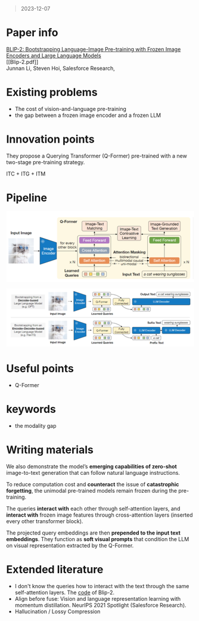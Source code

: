 > 2023-12-07
# Paper info
[BLIP-2: Bootstrapping Language-Image Pre-training with Frozen Image Encoders and Large Language Models](https://arxiv.org/abs/2301.12597)  
[[Blip-2.pdf]]  
Junnan Li, Steven Hoi, Salesforce Research, 

# Existing problems
- The cost of vision-and-language pre-training
- the gap between a frozen image encoder and a frozen LLM

# Innovation points
They propose a Querying Transformer (Q-Former) pre-trained with a new two-stage pre-training strategy.   

ITC + ITG + ITM  
# Pipeline

![](imgs/Blip-2_stage1.png)  

![](imgs/Blip-2_stage2.png)  
  
# Useful points
- Q-Former

# keywords
- the modality gap

# Writing materials
We also demonstrate the model’s **emerging capabilities of zero-shot** image-to-text generation that can follow natural language instructions.  

To reduce computation cost and **counteract** the issue of **catastrophic forgetting**, the unimodal pre-trained models remain frozen during the pre-training.  

The queries **interact with** each other through self-attention layers, and **interact with** frozen image features through cross-attention layers (inserted every other transformer block).   

The projected query embeddings are then **prepended to the input text embeddings**. They function as **soft visual prompts** that condition the LLM on visual representation extracted by the Q-Former.  

# Extended literature
- I don't know the queries how to interact with the text through the same self-attention layers. The [code](https://github.com/salesforce/LAVIS/tree/main/projects/blip2) of Blip-2.
- Align before fuse: Vision and language representation learning with momentum distillation.  NeurIPS 2021 Spotlight (Salesforce Research).
- Hallucination / Lossy Compression